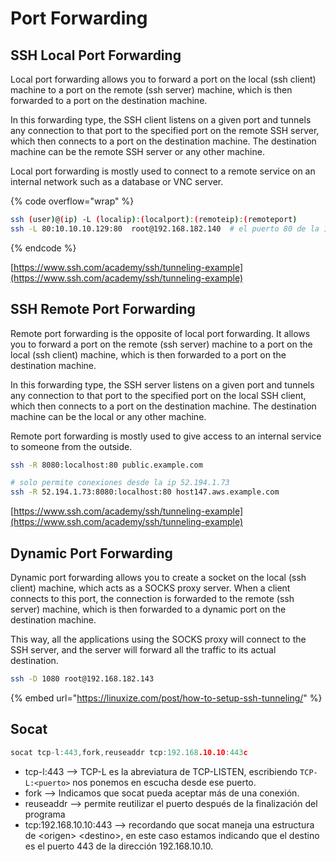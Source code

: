 # Port Forwarding

## SSH Local Port Forwarding

Local port forwarding allows you to forward a port on the local (ssh client) machine to a port on the remote (ssh server) machine, which is then forwarded to a port on the destination machine.

In this forwarding type, the SSH client listens on a given port and tunnels any connection to that port to the specified port on the remote SSH server, which then connects to a port on the destination machine. The destination machine can be the remote SSH server or any other machine.

Local port forwarding is mostly used to connect to a remote service on an internal network such as a database or VNC server.

{% code overflow="wrap" %}
```bash
ssh (user)@(ip) -L (localip):(localport):(remoteip):(remoteport)
ssh -L 80:10.10.10.129:80  root@192.168.182.140  # el puerto 80 de la 192.168.182.140 se convierte en el puerto 80 de mi loopback
```
{% endcode %}

[https://www.ssh.com/academy/ssh/tunneling-example](https://www.ssh.com/academy/ssh/tunneling-example)

## SSH Remote Port Forwarding

Remote port forwarding is the opposite of local port forwarding. It allows you to forward a port on the remote (ssh server) machine to a port on the local (ssh client) machine, which is then forwarded to a port on the destination machine.

In this forwarding type, the SSH server listens on a given port and tunnels any connection to that port to the specified port on the local SSH client, which then connects to a port on the destination machine. The destination machine can be the local or any other machine.

Remote port forwarding is mostly used to give access to an internal service to someone from the outside.

```bash
ssh -R 8080:localhost:80 public.example.com

# solo permite conexiones desde la ip 52.194.1.73
ssh -R 52.194.1.73:8080:localhost:80 host147.aws.example.com 
```

[https://www.ssh.com/academy/ssh/tunneling-example](https://www.ssh.com/academy/ssh/tunneling-example)

## Dynamic Port Forwarding

Dynamic port forwarding allows you to create a socket on the local (ssh client) machine, which acts as a SOCKS proxy server. When a client connects to this port, the connection is forwarded to the remote (ssh server) machine, which is then forwarded to a dynamic port on the destination machine.

This way, all the applications using the SOCKS proxy will connect to the SSH server, and the server will forward all the traffic to its actual destination.&#x20;

```bash
ssh -D 1080 root@192.168.182.143
```

{% embed url="https://linuxize.com/post/how-to-setup-ssh-tunneling/" %}

## Socat&#x20;

```c
socat tcp-l:443,fork,reuseaddr tcp:192.168.10.10:443c
```

* tcp-l:443 –> TCP-L es la abreviatura de TCP-LISTEN, escribiendo `TCP-L:<puerto>` nos ponemos en escucha desde ese puerto.
* fork –> Indicamos que socat pueda aceptar más de una conexión.
* reuseaddr –> permite reutilizar el puerto después de la finalización del programa
* tcp:192.168.10.10:443 –> recordando que socat maneja una estructura de \<origen> \<destino>, en este caso estamos indicando que el destino es el puerto 443 de la dirección 192.168.10.10.
